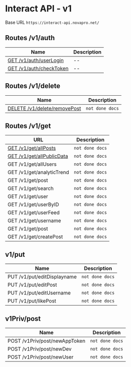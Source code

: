 # Interact API - v1
Base URL ``https://interact-api.novapro.net/``

## Routes /v1/auth

| Name | Description |
| -- | -- |
| [GET /v1/auth/userLogin](./auth/userlogin/readme.md) | -- |
| [GET /v1/auth/checkToken](./auth/checktoken/readme.md) | -- |

## Routes /v1/delete

| Name | Description |
| -- | -- |
| [DELETE /v1/delete/removePost](./delete/removePost/readme.md) | ``not done docs`` |

## Routes /v1/get

| URL | Description |
| -- | -- |
| [GET /v1/get/allPosts](./get/allPosts/) | ``not done docs`` |
| [GET /v1/get/allPublicData](./get/allPublicData/) | ``not done docs`` |
| GET /v1/get/allUsers | ``not done docs`` |
| GET /v1/get/analyticTrend | ``not done docs`` |
| GET /v1/get/post | ``not done docs`` |
| GET /v1/get/search | ``not done docs`` |
| GET /v1/get/user | ``not done docs`` |
| GET /v1/get/userByID | ``not done docs`` |
| GET /v1/get/userFeed | ``not done docs`` |
| GET /v1/get/username | ``not done docs`` |
| GET /v1/get/post | ``not done docs`` |
| GET /v1/get/createPost | ``not done docs`` |

## v1/put

| Name | Description |
| -- | -- |
| PUT /v1/put/editDisplayname | ``not done docs`` |
| PUT /v1/put/editPost | ``not done docs`` |
| PUT /v1/put/editUsername | ``not done docs`` |
| PUT /v1/put/likePost | ``not done docs`` |

## v1Priv/post

| Name | Description |
| -- | -- |
| POST /v1Priv/post/newAppToken | ``not done docs`` |
| POST /v1Priv/post/newDev | ``not done docs`` |
| POST /v1Priv/post/newUser | ``not done docs`` |
